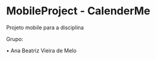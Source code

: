 # MobileProject - CalenderMe
Projeto mobile para a disciplina

Grupo: 

• Ana Beatriz Vieira de Melo
